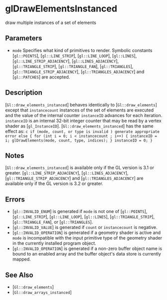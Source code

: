 # glDrawElementsInstanced
draw multiple instances of a set of elements

## Parameters
- `mode`
  Specifies what kind of primitives to render. Symbolic constants
  [`gl::POINTS`], [`gl::LINE_STRIP`], [`gl::LINE_LOOP`], [`gl::LINES`],
  [`gl::LINE_STRIP_ADJACENCY`], [`gl::LINES_ADJACENCY`],
  [`gl::TRIANGLE_STRIP`], [`gl::TRIANGLE_FAN`], [`gl::TRIANGLES`],
  [`gl::TRIANGLE_STRIP_ADJACENCY`], [`gl::TRIANGLES_ADJACENCY`] and
  [`gl::PATCHES`] are accepted.

## Description
[`Gl::draw_elements_instanced`] behaves identically to
  [`Gl::draw_elements`] except that `instancecount` instances of the set
  of elements are executed and the value of the internal counter
  `instanceID` advances for each iteration. `instanceID` is an internal
  32-bit integer counter that may be read by a vertex shader as
  [`gl_InstanceID`].
[`Gl::draw_elements_instanced`] has the same effect as: ```c if (mode,
  count, or type is invalid ) generate appropriate error else { for (int
  i = 0; i < instancecount ; i++) { instanceID = i; glDrawElements(mode,
  count, type, indices); } instanceID = 0; } ```

## Notes
[`Gl::draw_elements_instanced`] is available only if the GL version is
  3.1 or greater.
[`gl::LINE_STRIP_ADJACENCY`], [`gl::LINES_ADJACENCY`],
  [`gl::TRIANGLE_STRIP_ADJACENCY`] and [`gl::TRIANGLES_ADJACENCY`] are
  available only if the GL version is 3.2 or greater.

## Errors
- [`gl::INVALID_ENUM`] is generated if `mode` is not one of
  [`gl::POINTS`], [`gl::LINE_STRIP`], [`gl::LINE_LOOP`], [`gl::LINES`],
  [`gl::TRIANGLE_STRIP`], [`gl::TRIANGLE_FAN`], or [`gl::TRIANGLES`].
- [`gl::INVALID_VALUE`] is generated if `count` or `instancecount` is
  negative.
- [`gl::INVALID_OPERATION`] is generated if a geometry shader is active
  and `mode` is incompatible with the input primitive type of the
  geometry shader in the currently installed program object.
- [`gl::INVALID_OPERATION`] is generated if a non-zero buffer object
  name is bound to an enabled array and the buffer object's data store
  is currently mapped.

## See Also
- [`Gl::draw_elements`]
- [`Gl::draw_arrays_instanced`]

